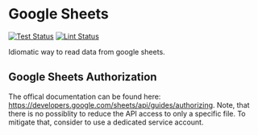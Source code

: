 # Google Sheets

[![Test Status](https://github.com/jo-hoe/google-sheets/workflows/test/badge.svg)](https://github.com/jo-hoe/google-sheets/actions?workflow=test)
[![Lint Status](https://github.com/jo-hoe/google-sheets/workflows/lint/badge.svg)](https://github.com/jo-hoe/google-sheets/actions?workflow=lint)

Idiomatic way to read data from google sheets.

## Google Sheets Authorization

The offical documentation can be found here: <https://developers.google.com/sheets/api/guides/authorizing>.
Note, that there is no possiblity to reduce the API access to only a specific file.
To mitigate that, consider to use a dedicated service account.
